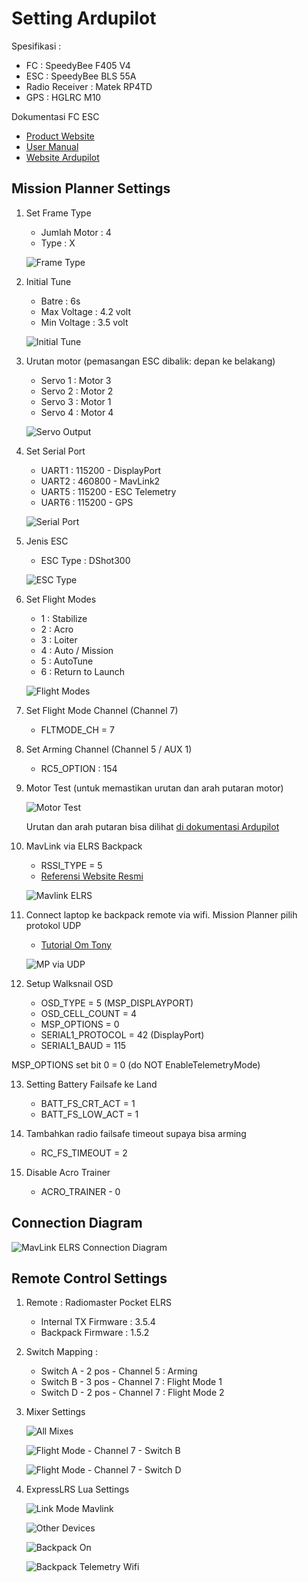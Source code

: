 # Setting Ardupilot #

Spesifikasi : 

* FC : SpeedyBee F405 V4 
* ESC : SpeedyBee BLS 55A
* Radio Receiver : Matek RP4TD
* GPS : HGLRC M10

Dokumentasi FC ESC

* [Product Website](https://www.speedybee.com/speedybee-f405-v4-bls-55a-30x30-fc-esc-stack/)
* [User Manual](https://store-fhxxhuiq8q.mybigcommerce.com/product_images/img_SpeedyBee_F405_V4_Stack/SpeedyBee_F405_V4_Stack_Manual_EN.pdf)
* [Website Ardupilot](https://ardupilot.org/copter/docs/common-speedybeef4-v3.html)

## Mission Planner Settings ##

1. Set Frame Type

    * Jumlah Motor : 4
    * Type : X

    ![Frame Type](img/01-frame-type.png)

2. Initial Tune

    * Batre : 6s
    * Max Voltage : 4.2 volt
    * Min Voltage : 3.5 volt

    ![Initial Tune](img/02-initial-tune.png)

3. Urutan motor (pemasangan ESC dibalik: depan ke belakang)
   
   * Servo 1 : Motor 3
   * Servo 2 : Motor 2
   * Servo 3 : Motor 1
   * Servo 4 : Motor 4

   ![Servo Output](img/03-servo-output.png)

4. Set Serial Port

    * UART1 : 115200 - DisplayPort
    * UART2 : 460800 - MavLink2
    * UART5 : 115200 - ESC Telemetry
    * UART6 : 115200 - GPS

    ![Serial Port](img/04-serial-ports.png)

5. Jenis ESC

    * ESC Type : DShot300

    ![ESC Type](img/05-esc-type.png)

6. Set Flight Modes

    * 1 : Stabilize
    * 2 : Acro
    * 3 : Loiter
    * 4 : Auto / Mission
    * 5 : AutoTune
    * 6 : Return to Launch

    ![Flight Modes](img/06-flight-modes.png)

7. Set Flight Mode Channel (Channel 7)

    * FLTMODE_CH = 7

8. Set Arming Channel (Channel 5 / AUX 1)

    * RC5_OPTION : 154

9. Motor Test (untuk memastikan urutan dan arah putaran motor)

    ![Motor Test](img/07-motor-test.png)

    Urutan dan arah putaran bisa dilihat [di dokumentasi Ardupilot](https://ardupilot.org/copter/docs/connect-escs-and-motors.html)

10. MavLink via ELRS Backpack
   
    * RSSI_TYPE = 5
    * [Referensi Website Resmi](https://www.expresslrs.org/software/mavlink/)

    ![Mavlink ELRS](img/08-elrs-mavlink-rssi-type.png)

11. Connect laptop ke backpack remote via wifi. Mission Planner pilih protokol UDP

    * [Tutorial Om Tony](https://www.youtube.com/watch?v=EOUdSb7iJ2s)

    ![MP via UDP](img/09-mp-via-backpack.png)

12. Setup Walksnail OSD

    * OSD_TYPE = 5 (MSP_DISPLAYPORT)
    * OSD_CELL_COUNT = 4
    * MSP_OPTIONS = 0
    * SERIAL1_PROTOCOL = 42 (DisplayPort)
    * SERIAL1_BAUD = 115

MSP_OPTIONS set bit 0 = 0 (do NOT EnableTelemetryMode)

13. Setting Battery Failsafe ke Land

    * BATT_FS_CRT_ACT = 1
    * BATT_FS_LOW_ACT = 1

14. Tambahkan radio failsafe timeout supaya bisa arming

    * RC_FS_TIMEOUT = 2

15. Disable Acro Trainer

    * ACRO_TRAINER - 0

## Connection Diagram ##

![MavLink ELRS Connection Diagram](img/connection-diagram.png)

## Remote Control Settings ##

1. Remote : Radiomaster Pocket ELRS

    * Internal TX Firmware : 3.5.4
    * Backpack Firmware : 1.5.2

2. Switch Mapping : 

    * Switch A - 2 pos - Channel 5 : Arming
    * Switch B - 3 pos - Channel 7 : Flight Mode 1
    * Switch D - 2 pos - Channel 7 : Flight Mode 2

3. Mixer Settings

    ![All Mixes](img/mixes-01-all.jpg)
    
    ![Flight Mode - Channel 7 - Switch B](img/mixes-02-flymod.jpg)
    
    ![Flight Mode - Channel 7 - Switch D](img/mixes-03-flymod.jpg)

4. ExpressLRS Lua Settings

    ![Link Mode Mavlink](img/elrs-mavlink-01-linkmode.jpg)
    
    ![Other Devices](img/elrs-mavlink-02-other-device.jpg)
    
    ![Backpack On](img/elrs-mavlink-03-backpack-on.jpg)

    ![Backpack Telemetry Wifi](img/elrs-mavlink-04-backpack-telemetry.jpg)
